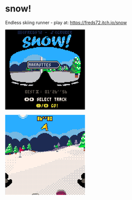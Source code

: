 # snow!
Endless skiing runner - play at: https://freds72.itch.io/snow

![intro](models/snow_0.gif)

![gameplay](models/snow_1.gif)
